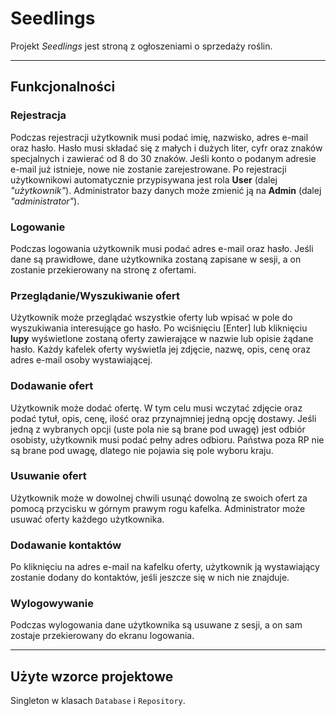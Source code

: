 # Seedlings

Projekt *Seedlings* jest stroną z ogłoszeniami o sprzedaży roślin.

---

## Funkcjonalności

### Rejestracja

Podczas rejestracji użytkownik musi podać imię, nazwisko, adres e-mail oraz hasło.
Hasło musi składać się z małych i dużych liter, cyfr oraz znaków specjalnych i zawierać od 8 do 30 znaków. 
Jeśli konto o podanym adresie e-mail już istnieje, nowe nie zostanie zarejestrowane.
Po rejestracji użytkownikowi automatycznie przypisywana jest rola **User** (dalej *"użytkownik"*). Administrator bazy danych może zmienić ją na **Admin** (dalej *"administrator"*).

### Logowanie

Podczas logowania użytkownik musi podać adres e-mail oraz hasło. Jeśli dane są prawidłowe, dane użytkownika zostaną zapisane w sesji, a on zostanie przekierowany na stronę z ofertami.

### Przeglądanie/Wyszukiwanie ofert

Użytkownik może przeglądać wszystkie oferty lub wpisać w pole do wyszukiwania interesujące go hasło. Po wciśnięciu [Enter] lub kliknięciu **lupy** wyświetlone zostaną oferty zawierające w nazwie lub opisie żądane hasło.
Każdy kafelek oferty wyświetla jej zdjęcie, nazwę, opis, cenę oraz adres e-mail osoby wystawiającej.

### Dodawanie ofert

Użytkownik może dodać ofertę. W tym celu musi wczytać zdjęcie oraz podać tytuł, opis, cenę, ilość oraz przynajmniej jedną opcję dostawy.
Jeśli jedną z wybranych opcji (uste pola nie są brane pod uwagę) jest odbiór osobisty, użytkownik musi podać pełny adres odbioru. Państwa poza RP nie są brane pod uwagę, dlatego nie pojawia się pole wyboru kraju.

### Usuwanie ofert

Użytkownik może w dowolnej chwili usunąć dowolną ze swoich ofert za pomocą przycisku w górnym prawym rogu kafelka.
Administrator może usuwać oferty każdego użytkownika.

### Dodawanie kontaktów

Po kliknięciu na adres e-mail na kafelku oferty, użytkownik ją wystawiający zostanie dodany do kontaktów, jeśli jeszcze się w nich nie znajduje.

### Wylogowywanie

Podczas wylogowania dane użytkownika są usuwane z sesji, a on sam zostaje przekierowany do ekranu logowania.

---

## Użyte wzorce projektowe

Singleton w klasach `Database` i `Repository`. 
